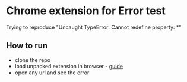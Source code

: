 # Chrome extension for Error test

Trying to reproduce "Uncaught TypeError: Cannot redefine property: *"

## How to run

 - clone the repo
 - load unpacked extension in browser - [guide](https://developer.chrome.com/docs/extensions/mv3/getstarted/#unpacked)
 - open any url and see the error